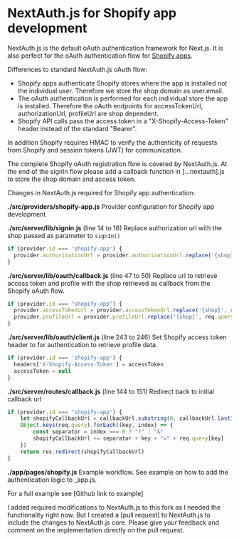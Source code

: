 # NextAuth.js for Shopify app development

NextAuth.js is the default oAuth authentication framework for Next.js. It is also perfect for the oAuth authentication flow for [Shopify apps](https://shopify.dev/apps/auth/oauth).

Differences to standard NextAuth.js oAuth flow:

- Shopify apps authenticate Shopify stores where the app is installed not the individual user. Therefore we store the shop domain as user.email.
- The oAuth authentication is performed for each individual store the app is installed. Therefore the oAuth endpoints for accessTokenUrl, authorizationUrl, profileUrl are shop dependent.
- Shopify API calls pass the access token in a "X-Shopify-Access-Token" header instead of the standard "Bearer".

In addition Shopify requires HMAC to verify the authenticity of requests from Shopify and session tokens (JWT) for communication.

The complete Shopify oAuth registration flow is covered by NextAuth.js. At the end of the signIn flow please add a callback function in [...nextauth].js to store the shop domain and access token.

Changes in NextAuth.js required for Shopify app authentication:

**./src/providers/shopify-app.js**
Provider configuration for Shopify app development

**./src/server/lib/signin.js** (line 14 to 16)
Replace authorization url with the shop passed as parameter to `signIn()`
```javascript
if (provider.id === 'shopify-app') {
  provider.authorizationUrl = provider.authorizationUrl.replace('{shop}', params.shop)
}
```

**./src/server/lib/oauth/callback.js** (line 47 to 50)
Replace url to retrieve access token and profile with the shop retrieved as callback from the Shopify oAuth flow.
```javascript
if (provider.id === "shopify-app") {
  provider.accessTokenUrl = provider.accessTokenUrl.replace('{shop}', req.query.shop)
  provider.profileUrl = provider.profileUrl.replace('{shop}', req.query.shop)
}
```

**./src/server/lib/oauth/client.js** (line 243 to 246)
Set Shopify access token header to for authentication to retrieve profile data.
```javascript
if (provider.id === 'shopify-app') {
  headers['X-Shopify-Access-Token'] = accessToken
  accessToken = null
}
```

**./src/server/routes/callback.js** (line 144 to 151)
Redirect back to initial callback url
```javascript
if (provider.id === "shopify-app") {
	let shopifyCallbackUrl = callbackUrl.substring(0, callbackUrl.lastIndexOf("?"));
	Object.keys(req.query).forEach((key, index) => {
		const separator = index === 0 ? "?" : "&"
		shopifyCallbackUrl += separator + key + "=" + req.query[key]
	})
	return res.redirect(shopifyCallbackUrl)
}
```

**./app/pages/shopify.js**
Example workflow. See example on how to add the authentication logic to _app.js.

For a full example see [Github link to example]

I added required modifications to NextAuth.js to this fork as I needed the functionality right now. But I created a [pull request] to NextAuth.js to include the changes to NextAuth.js core. Please give your feedback and comment on the implementation directly on the pull request.

